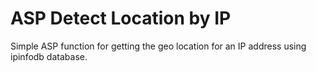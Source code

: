 ASP Detect Location by IP
===============

Simple ASP function for getting the geo location for an IP address using ipinfodb database.

